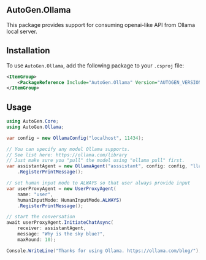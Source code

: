 ## AutoGen.Ollama

This package provides support for consuming openai-like API from Ollama local server.

## Installation
To use `AutoGen.Ollama`, add the following package to your `.csproj` file:

```xml
<ItemGroup>
    <PackageReference Include="AutoGen.Ollama" Version="AUTOGEN_VERSION" />
</ItemGroup>
```

## Usage
```csharp
using AutoGen.Core;
using AutoGen.Ollama;

var config = new OllamaConfig("localhost", 11434);

// You can specify any model Ollama supports.
// See list here: https://ollama.com/library
// Just make sure you "pull" the model using "ollama pull" first.
var assistantAgent = new OllamaAgent("asssistant", config: config, "llama3")
    .RegisterPrintMessage();

// set human input mode to ALWAYS so that user always provide input
var userProxyAgent = new UserProxyAgent(
    name: "user",
    humanInputMode: HumanInputMode.ALWAYS)
    .RegisterPrintMessage();

// start the conversation
await userProxyAgent.InitiateChatAsync(
    receiver: assistantAgent,
    message: "Why is the sky blue?",
    maxRound: 10);

Console.WriteLine("Thanks for using Ollama. https://ollama.com/blog/");

